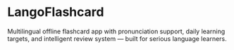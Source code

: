 # LangoFlashcard
Multilingual offline flashcard app with pronunciation support, daily learning targets, and intelligent review system — built for serious language learners.
